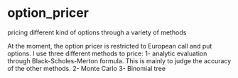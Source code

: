 # option_pricer
pricing different kind of options through a variety of methods

At the moment, the option pricer is restricted to European call and put options. I use three different methods to price:
1- analytic evaluation through Black-Scholes-Merton formula. This is mainly to judge the accuracy of the other methods.
2- Monte Carlo
3- Binomial tree
